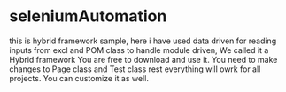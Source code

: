 # seleniumAutomation
this is hybrid framework sample, here i have used data driven for reading inputs from excl and POM class to handle module driven, We called it a Hybrid framework
You are free to download and use it. You need to make changes to Page class and Test class rest everything will owrk for all projects. You can customize it as well.

